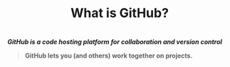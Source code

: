<h1 align="center"> What is GitHub?<h1>
  <h4>
  
*GitHub is a code hosting platform for collaboration and version control*

>GitHub lets you (and others) work together on projects. 

</h4>

